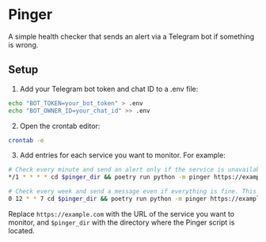 # Pinger

A simple health checker that sends an alert via a Telegram bot if something is wrong.

## Setup

1. Add your Telegram bot token and chat ID to a .env file:

```bash
echo "BOT_TOKEN=your_bot_token" > .env
echo "BOT_OWNER_ID=your_chat_id" >> .env
```

2. Open the crontab editor:

```bash
crontab -e
```

3. Add entries for each service you want to monitor. For example:

```bash
# Check every minute and send an alert only if the service is unavailable:
*/1 * * * * cd $pinger_dir && poetry run python -m pinger https://example.com &>> /dev/null

# Check every week and send a message even if everything is fine. This ensures you know the pinger itself is running.
0 12 * * 7 cd $pinger_dir && poetry run python -m pinger https://example.com --send-ok &>> /dev/null

```

Replace `https://example.com` with the URL of the service you want to monitor, and `$pinger_dir` with the directory
where the Pinger script is located.